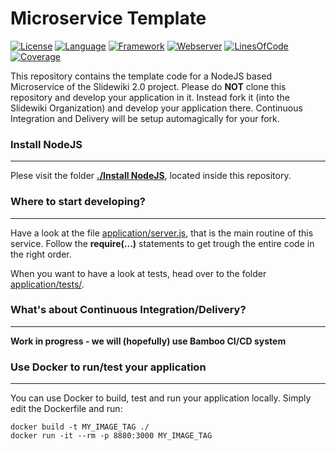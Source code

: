 # Microservice Template #
[![License](https://img.shields.io/badge/License-GPLv3-green.svg)](https://github.com/slidewiki/Microservice-Template/blob/master/LICENSE)
[![Language](https://img.shields.io/badge/Language-Javascript%20ECMA2015-lightgrey.svg)](https://developer.mozilla.org/en-US/docs/Web/JavaScript)
[![Framework](https://img.shields.io/badge/Framework-NodeJS%205.5.0-blue.svg)](https://nodejs.org/)
[![Webserver](https://img.shields.io/badge/Webserver-Hapi%2013.0.0-blue.svg)](http://hapijs.com/)
[![LinesOfCode](https://img.shields.io/badge/LOC-278-lightgrey.svg)](https://github.com/slidewiki/Microservice-Template/blob/master/application/package.json)
[![Coverage](https://img.shields.io/badge/Coverage-XX%-green.svg)](https://github.com/slidewiki/Microservice-Template/blob/master/application/package.json)

This repository contains the template code for a NodeJS based Microservice of the Slidewiki 2.0 project. Please do **NOT** clone this repository and develop your application in it. Instead fork it (into the Slidewiki Organization) and develop your application there. Continuous Integration and Delivery will be setup automagically for your fork.

### Install NodeJS ###
---
Plese visit the folder [**./Install NodeJS**](https://github.com/slidewiki/Microservice-Template/tree/master/Install%20NodeJS), located inside this repository.

### Where to start developing? ###
---
Have a look at the file [application/server.js](https://github.com/slidewiki/Microservice-Template/blob/master/application/server.js), that is the main routine of this service. Follow the **require(...)** statements to get trough the entire code in the right order.

When you want to have a look at tests, head over to the folder [application/tests/](https://github.com/slidewiki/Microservice-Template/tree/master/application/tests).

### What's about Continuous Integration/Delivery? ###
---
**Work in progress - we will (hopefully) use Bamboo CI/CD system**

### Use Docker to run/test your application ###
---
You can use Docker to build, test and run your application locally. Simply edit the Dockerfile and run:

```
docker build -t MY_IMAGE_TAG ./
docker run -it --rm -p 8880:3000 MY_IMAGE_TAG
```
